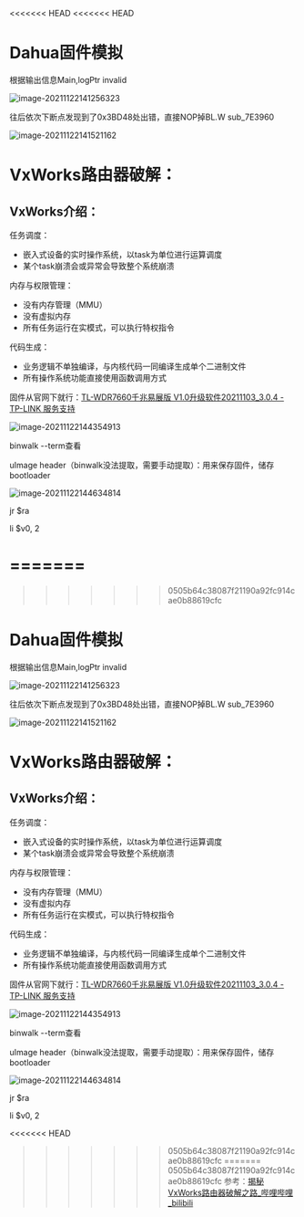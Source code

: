 <<<<<<< HEAD
<<<<<<< HEAD
# Dahua固件模拟

根据输出信息Main,logPtr invalid

![image-20211122141256323](https://i.loli.net/2021/11/22/dkGuPyzlJDaVMW8.png)

往后依次下断点发现到了0x3BD48处出错，直接NOP掉BL.W sub_7E3960

![image-20211122141521162](https://i.loli.net/2021/11/22/jgPcULZ514mr7iB.png)





# VxWorks路由器破解：

## VxWorks介绍：

任务调度：

* 嵌入式设备的实时操作系统，以task为单位进行运算调度
* 某个task崩溃会或异常会导致整个系统崩溃

内存与权限管理：

* 没有内存管理（MMU）
* 没有虚拟内存
* 所有任务运行在实模式，可以执行特权指令

代码生成：

* 业务逻辑不单独编译，与内核代码一同编译生成单个二进制文件
* 所有操作系统功能直接使用函数调用方式



固件从官网下就行：[TL-WDR7660千兆易展版 V1.0升级软件20211103_3.0.4 - TP-LINK 服务支持](https://service.tp-link.com.cn/detail_download_9380.html)

![image-20211122144354913](https://i.loli.net/2021/11/22/WYHSCdl6zviFmfI.png)

binwalk --term查看

uImage header（binwalk没法提取，需要手动提取）：用来保存固件，储存bootloader

![image-20211122144634814](https://i.loli.net/2021/11/22/7uDHdLcEwTe9lOx.png)



jr $ra

li $v0, 2





=======
=======
>>>>>>> 0505b64c38087f21190a92fc914cae0b88619cfc
# Dahua固件模拟

根据输出信息Main,logPtr invalid

![image-20211122141256323](https://i.loli.net/2021/11/22/dkGuPyzlJDaVMW8.png)

往后依次下断点发现到了0x3BD48处出错，直接NOP掉BL.W sub_7E3960

![image-20211122141521162](https://i.loli.net/2021/11/22/jgPcULZ514mr7iB.png)





# VxWorks路由器破解：

## VxWorks介绍：

任务调度：

* 嵌入式设备的实时操作系统，以task为单位进行运算调度
* 某个task崩溃会或异常会导致整个系统崩溃

内存与权限管理：

* 没有内存管理（MMU）
* 没有虚拟内存
* 所有任务运行在实模式，可以执行特权指令

代码生成：

* 业务逻辑不单独编译，与内核代码一同编译生成单个二进制文件
* 所有操作系统功能直接使用函数调用方式



固件从官网下就行：[TL-WDR7660千兆易展版 V1.0升级软件20211103_3.0.4 - TP-LINK 服务支持](https://service.tp-link.com.cn/detail_download_9380.html)

![image-20211122144354913](https://i.loli.net/2021/11/22/WYHSCdl6zviFmfI.png)

binwalk --term查看

uImage header（binwalk没法提取，需要手动提取）：用来保存固件，储存bootloader

![image-20211122144634814](https://i.loli.net/2021/11/22/7uDHdLcEwTe9lOx.png)



jr $ra

li $v0, 2





<<<<<<< HEAD
>>>>>>> 0505b64c38087f21190a92fc914cae0b88619cfc
=======
>>>>>>> 0505b64c38087f21190a92fc914cae0b88619cfc
参考：[揭秘VxWorks路由器破解之路_哔哩哔哩_bilibili](https://www.bilibili.com/video/BV1D3411b7XY)